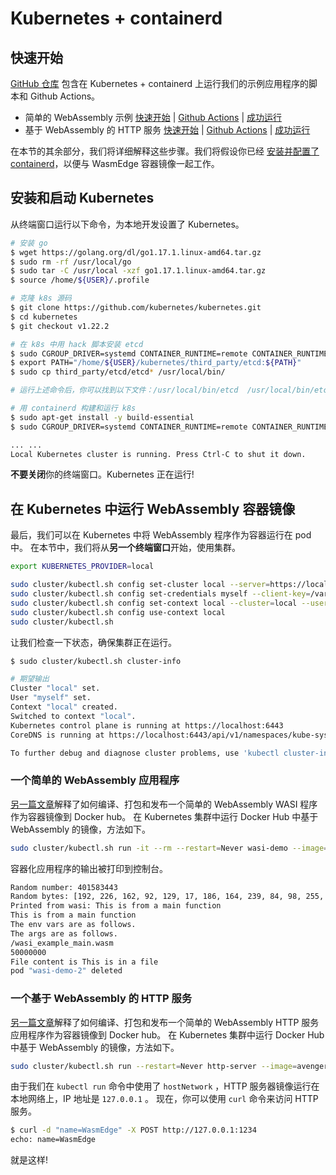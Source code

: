# Kubernetes + containerd

## 快速开始

[GitHub 仓库](https://github.com/second-state/wasmedge-containers-examples/) 包含在 Kubernetes + containerd 上运行我们的示例应用程序的脚本和 Github Actions。

* 简单的 WebAssembly 示例 [快速开始](https://github.com/second-state/wasmedge-containers-examples/blob/main/kubernetes_containerd/README.md) | [Github Actions](https://github.com/second-state/wasmedge-containers-examples/blob/main/.github/workflows/kubernetes-containerd.yml) | [成功运行](https://github.com/second-state/wasmedge-containers-examples/runs/4577789181?check_suite_focus=true#step:6:3010)
* 基于 WebAssembly 的 HTTP 服务 [快速开始](https://github.com/second-state/wasmedge-containers-examples/blob/main/kubernetes_containerd/http_server/README.md) | [Github Actions](https://github.com/second-state/wasmedge-containers-examples/blob/main/.github/workflows/kubernetes-containerd-server.yml) | [成功运行](https://github.com/second-state/wasmedge-containers-examples/runs/4577789184?check_suite_focus=true#step:6:3016)

在本节的其余部分，我们将详细解释这些步骤。我们将假设你已经 [安装并配置了 containerd](../cri/containerd.md)，以便与 WasmEdge 容器镜像一起工作。

## 安装和启动 Kubernetes

从终端窗口运行以下命令，为本地开发设置了 Kubernetes。

```bash
# 安装 go
$ wget https://golang.org/dl/go1.17.1.linux-amd64.tar.gz
$ sudo rm -rf /usr/local/go
$ sudo tar -C /usr/local -xzf go1.17.1.linux-amd64.tar.gz
$ source /home/${USER}/.profile

# 克隆 k8s 源码
$ git clone https://github.com/kubernetes/kubernetes.git
$ cd kubernetes
$ git checkout v1.22.2

# 在 k8s 中用 hack 脚本安装 etcd
$ sudo CGROUP_DRIVER=systemd CONTAINER_RUNTIME=remote CONTAINER_RUNTIME_ENDPOINT='unix:///var/run/crio/crio.sock' ./hack/install-etcd.sh
$ export PATH="/home/${USER}/kubernetes/third_party/etcd:${PATH}"
$ sudo cp third_party/etcd/etcd* /usr/local/bin/

# 运行上述命令后，你可以找到以下文件：/usr/local/bin/etcd  /usr/local/bin/etcdctl  /usr/local/bin/etcdutl

# 用 containerd 构建和运行 k8s
$ sudo apt-get install -y build-essential
$ sudo CGROUP_DRIVER=systemd CONTAINER_RUNTIME=remote CONTAINER_RUNTIME_ENDPOINT='unix:///var/run/crio/crio.sock' ./hack/local-up-cluster.sh

... ...
Local Kubernetes cluster is running. Press Ctrl-C to shut it down.
```
  
**不要关闭**你的终端窗口。Kubernetes 正在运行!

## 在 Kubernetes 中运行 WebAssembly 容器镜像

最后，我们可以在 Kubernetes 中将 WebAssembly 程序作为容器运行在 pod 中。
在本节中，我们将从**另一个终端窗口**开始，使用集群。

```bash
export KUBERNETES_PROVIDER=local

sudo cluster/kubectl.sh config set-cluster local --server=https://localhost:6443 --certificate-authority=/var/run/kubernetes/server-ca.crt
sudo cluster/kubectl.sh config set-credentials myself --client-key=/var/run/kubernetes/client-admin.key --client-certificate=/var/run/kubernetes/client-admin.crt
sudo cluster/kubectl.sh config set-context local --cluster=local --user=myself
sudo cluster/kubectl.sh config use-context local
sudo cluster/kubectl.sh
```

让我们检查一下状态，确保集群正在运行。

```bash
$ sudo cluster/kubectl.sh cluster-info

# 期望输出
Cluster "local" set.
User "myself" set.
Context "local" created.
Switched to context "local".
Kubernetes control plane is running at https://localhost:6443
CoreDNS is running at https://localhost:6443/api/v1/namespaces/kube-system/services/kube-dns:dns/proxy

To further debug and diagnose cluster problems, use 'kubectl cluster-info dump'.
```

### 一个简单的 WebAssembly 应用程序

[另一篇文章](../demo/wasi.md)解释了如何编译、打包和发布一个简单的 WebAssembly WASI 程序作为容器镜像到 Docker hub。
在 Kubernetes 集群中运行 Docker Hub 中基于 WebAssembly 的镜像，方法如下。

```bash
sudo cluster/kubectl.sh run -it --rm --restart=Never wasi-demo --image=hydai/wasm-wasi-example:with-wasm-annotation --annotations="module.wasm.image/variant=compat-smart" --overrides='{"kind":"Pod", "apiVersion":"v1", "spec": {"hostNetwork": true}}' /wasi_example_main.wasm 50000000
```

容器化应用程序的输出被打印到控制台。

```bash
Random number: 401583443
Random bytes: [192, 226, 162, 92, 129, 17, 186, 164, 239, 84, 98, 255, 209, 79, 51, 227, 103, 83, 253, 31, 78, 239, 33, 218, 68, 208, 91, 56, 37, 200, 32, 12, 106, 101, 241, 78, 161, 16, 240, 158, 42, 24, 29, 121, 78, 19, 157, 185, 32, 162, 95, 214, 175, 46, 170, 100, 212, 33, 27, 190, 139, 121, 121, 222, 230, 125, 251, 21, 210, 246, 215, 127, 176, 224, 38, 184, 201, 74, 76, 133, 233, 129, 48, 239, 106, 164, 190, 29, 118, 71, 79, 203, 92, 71, 68, 96, 33, 240, 228, 62, 45, 196, 149, 21, 23, 143, 169, 163, 136, 206, 214, 244, 26, 194, 25, 101, 8, 236, 247, 5, 164, 117, 40, 220, 52, 217, 92, 179]
Printed from wasi: This is from a main function
This is from a main function
The env vars are as follows.
The args are as follows.
/wasi_example_main.wasm
50000000
File content is This is in a file
pod "wasi-demo-2" deleted
```

### 一个基于 WebAssembly 的 HTTP 服务

[另一篇文章](../demo/server.md)解释了如何编译、打包和发布一个简单的 WebAssembly HTTP 服务应用程序作为容器镜像到 Docker hub。
在 Kubernetes 集群中运行 Docker Hub 中基于 WebAssembly 的镜像，方法如下。

```bash
sudo cluster/kubectl.sh run --restart=Never http-server --image=avengermojo/http_server:with-wasm-annotation --annotations="module.wasm.image/variant=compat-smart" --overrides='{"kind":"Pod", "apiVersion":"v1", "spec": {"hostNetwork": true}}'
```

由于我们在 `kubectl run` 命令中使用了 `hostNetwork` ，HTTP 服务器镜像运行在本地网络上，IP 地址是 `127.0.0.1` 。
现在，你可以使用 `curl` 命令来访问 HTTP 服务。

```bash
$ curl -d "name=WasmEdge" -X POST http://127.0.0.1:1234
echo: name=WasmEdge
```

就是这样!
